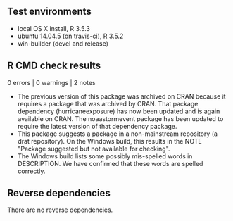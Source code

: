 ## Test environments
* local OS X install, R 3.5.3
* ubuntu 14.04.5 (on travis-ci), R 3.5.2
* win-builder (devel and release)

## R CMD check results

0 errors | 0 warnings | 2 notes

* The previous version of this package was archived on CRAN because it requires a package
that was archived by CRAN. That package dependency (hurricaneexposure) has now been updated and
is again available on CRAN. The noaastormevent package has been updated to require the latest 
version of that dependency package. 
* This package suggests a package in a non-mainstream repository (a drat repository). On the Windows build, this results in the NOTE "Package suggested but not available for checking".
* The Windows build lists some possibly mis-spelled words in DESCRIPTION. We have confirmed that these words are spelled correctly. 

## Reverse dependencies

There are no reverse dependencies.



